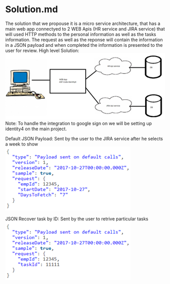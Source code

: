 # Solution.md
The solution that we propouse it is a micro service architecture, that has a main web app connectyed to 2 WEB Apis (HR service and JIRA service) that will used HTTP methods to the personal information as well as the tasks information.
The request as well as the reponse will contain the information in a JSON payload and when completed the information is presented to the user for review.
High level Solution:
![picture](/img/High_level_solution.png)
Note: To handle the integration to google sign on we will be setting up identity4 on the main project.

Default JSON Payload: Sent by the user to the JIRA service after he selects a week to show    
![picture](/img/Default_JIRA_payload.png)

JSON Recover task by ID: Sent by the user to retrive particular tasks 
![picture](/img/Payload_for_specific_task.png)


